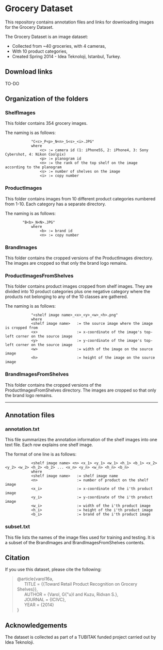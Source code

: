 # Grocery Dataset

This repository contains annotation files and links for downloading images for the Grocery Dataset.

The Grocery Dataset is an image dataset:
* Collected from ~40 groceries, with 4 cameras,
* With 10 product categories,
* Created Spring 2014 - Idea Teknoloji, Istanbul, Turkey.

## Download links
TO-DO

## Organization of the folders

### ShelfImages
This folder contains 354 grocery images.

The naming is as follows:
```
			"C<c>_P<p>_N<n>_S<s>_<i>.JPG"
			where
				<c> := camera id (1: iPhone5S, 2: iPhone4, 3: Sony Cybershot, 4: Nikon Coolpix)
				<p> := planogram id
				<n> := the rank of the top shelf on the image according to the planogram
				<s> := number of shelves on the image
				<i> := copy number
```
	
### ProductImages
This folder contains images from 10 different product categories numbered from 1-10. Each category has a separate directory.

The naming is as follows:
```
		"B<b>_N<N>.JPG"
			where
				<b> := brand id
				<n> := copy number
```

		
### BrandImages

This folder contains the cropped versions of the ProductImages directory. The images are cropped so that only the brand logo remains.


### ProductImagesFromShelves

This folder contains product images cropped from shelf images. They are divided into 10 product categories plus one negative category where the products not belonging to any of the 10 classes are gathered.

The naming is as follows:
```
			"<shelf image name>_<x>_<y>_<w>_<h>.png"
			where
			<shelf image name>   := the source image where the image is cropped from
			<x>                  := x-coordinate of the image's top-left corner on the source image
			<y>                  := y-coordinate of the image's top-left corner on the source image
			<w>                  := width of the image on the source image
			<h>                  := height of the image on the source image
```

### BrandImagesFromShelves
This folder contains the cropped versions of the ProductImagesFromShelves directory. The images are cropped so that only the brand logo remains.

*******************************
## Annotation files

### annotation.txt
This file summarizes the annotation information of the shelf images into one text file. Each row explains one shelf image.

The format of one line is as follows:

```
			<shelf image name> <n> <x_1> <y_1> <w_1> <h_1> <b_1> <x_2> <y_2> <w_2> <h_2> <b_2> ... <x_n> <y_n> <w_n> <h_n> <b_n>
			where
			<shelf image name>   := shelf image name
			<n>                  := number of product on the shelf image
			<x_i>                := x-coordinate of the i'th product image
			<y_i>                := y-coordinate of the i'th product image
			<w_i>                := width of the i'th product image
			<h_i>                := height of the i'th product image
			<b_i>                := brand of the i'th product image
```

### subset.txt
This file lists the names of the image files used for training and testing. It is a subset of the BrandImages and BrandImagesFromShelves contents.

## Citation
If you use this dataset, please cite the following:
> @article{varol16a,  
&nbsp;&nbsp;&nbsp;&nbsp;&nbsp;&nbsp;TITLE = {{Toward Retail Product Recognition on Grocery Shelves}},  
&nbsp;&nbsp;&nbsp;&nbsp;&nbsp;&nbsp;AUTHOR = {Varol, G{\"u}l and Kuzu, Ridvan S.},  
&nbsp;&nbsp;&nbsp;&nbsp;&nbsp;&nbsp;JOURNAL =  {ICIVC},  
&nbsp;&nbsp;&nbsp;&nbsp;&nbsp;&nbsp;YEAR = {2014}  
}

## Acknowledgements
The dataset is collected as part of a TUBITAK funded project carried out by Idea Teknoloji.
